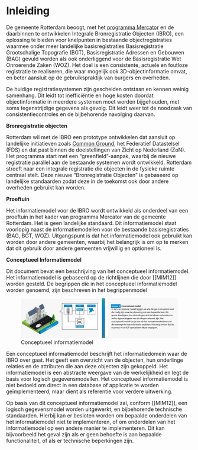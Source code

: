 # Inleiding

De gemeente Rotterdam beoogt, met het [programma Mercator](https://www.rotterdam.nl/mercator) en de daarbinnen te ontwikkelen Integrale Bronregistratie Objecten (IBRO), een oplossing te bieden voor knelpunten in bestaande objectregistraties waarmee onder meer landelijke basisregistraties Basisregistratie Grootschalige Topografie (BGT), Basisregistratie Adressen en Gebouwen (BAG) gevuld worden als ook onderliggend voor de Basisregistratie Wet Onroerende Zaken (WOZ). Het doel is een consistente, actuele en foutloze registratie te realiseren, die waar mogelijk ook 3D-objectinformatie omvat, en beter aansluit op de gebruikspraktijk van burgers en overheden.

De huidige registratiesystemen zijn gescheiden ontstaan en kennen weinig samenhang. Dit leidt tot
inefficiëntie en hoge kosten doordat objectinformatie in meerdere systemen moet worden
bijgehouden, met soms tegenstrijdige gegevens als gevolg. Dit leidt weer tot de noodzaak van consistentiecontroles en de bijbehorende navolging daarvan.

**Bronregistratie objecten**

Rotterdam wil met de IBRO een prototype ontwikkelen dat aansluit op landelijke initiatieven zoals
[Common Ground](https://commonground.nl/), het Federatief Datastelsel (FDS) en dat past binnen de doelstellingen van Zicht op
Nederland (ZoN). Het programma start met een “greenfield”-aanpak, waarbij de nieuwe registratie
parallel aan de bestaande systemen wordt ontwikkeld. Rotterdam streeft naar een integrale
registratie die objecten in de fysieke ruimte centraal stelt. Deze nieuwe “Bronregistratie Objecten” is gebaseerd op landelijke standaarden zodat deze in de toekomst ook door andere overheden
gebruikt kan worden.

**Proeftuin**

Het informatiemodel voor de IBRO wordt ontwikkeld als onderdeel van een proeftuin in het kader van programma Mercator van de gemeente Rotterdam. Het is geen landelijke standaard. Dit informatiemodel staat voorlopig naast de informatiemodellen voor de bestaande basisregistraties (BAG, BGT, WOZ). Uitgangspunt is dat het informatiemodel ook gebruikt kan worden door andere gemeenten, waarbij het belangrijk is om op te merken dat dit gebruik door andere gemeenten vrijwillig en optioneel is.

**Conceptueel Informatiemodel**

Dit document bevat een beschrijving van het conceptueel informatiemodel.
Het informatiemodel is gebaseerd op de richtlijnen die door [[MIM12]] worden gesteld.
De begrippen die in het conceptueel informatiemodel worden genoemd, zijn beschreven in het begrippenmodel

<figure>
    <img src="media/conceptueel_informatiemodel.jpg">
    <figcaption>Conceptueel informatiemodel</figcaption>
</figure>

Een conceptueel informatiemodel beschrijft het informatiedomein waar de IBRO over gaat. Het geeft een overzicht van de objecten, hun onderlinge relaties en de attributen die aan deze objecten zijn gekoppeld. Het informatiemodel is een abstracte weergave van de werkelijkheid en legt de basis voor logisch gegevensmodellen. Het conceptueel informatiemodel is niet bedoeld om direct in een database of applicatie te worden geïmplementeerd, maar dient als referentie voor verdere uitwerking.

Op basis van dit conceptueel informatiemodel zal, conform [[MIM12]], een logisch gegevensmodel worden uitgewerkt, en bijbehorende technische standaarden.
Hierbij kan er besloten worden om bepaalde onderdelen van het informatiemodel niet te implementeren, of om onderdelen van het informatiemodel op een andere manier te implementeren. Dit kan bijvoorbeeld het geval zijn als er geen behoefte is aan bepaalde functionaliteit, of als er technische beperkingen zijn.
